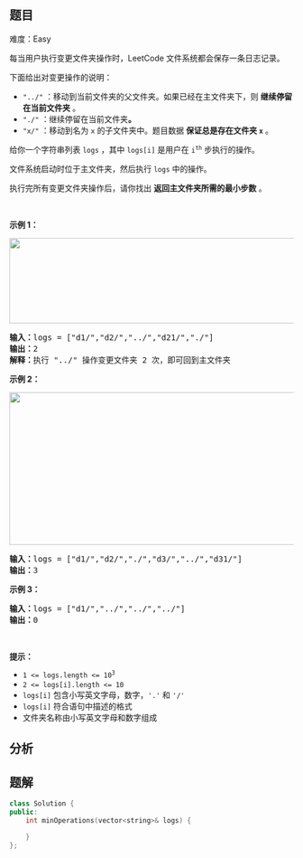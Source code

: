 
## 题目
难度：Easy
<p>每当用户执行变更文件夹操作时，LeetCode 文件系统都会保存一条日志记录。</p>

<p>下面给出对变更操作的说明：</p>

<ul>
	<li><code>&quot;../&quot;</code> ：移动到当前文件夹的父文件夹。如果已经在主文件夹下，则 <strong>继续停留在当前文件夹</strong> 。</li>
	<li><code>&quot;./&quot;</code> ：继续停留在当前文件夹<strong>。</strong></li>
	<li><code>&quot;x/&quot;</code> ：移动到名为 <code>x</code> 的子文件夹中。题目数据 <strong>保证总是存在文件夹 <code>x</code></strong> 。</li>
</ul>

<p>给你一个字符串列表 <code>logs</code> ，其中 <code>logs[i]</code> 是用户在 <code>i<sup>th</sup></code> 步执行的操作。</p>

<p>文件系统启动时位于主文件夹，然后执行 <code>logs</code> 中的操作。</p>

<p>执行完所有变更文件夹操作后，请你找出 <strong>返回主文件夹所需的最小步数</strong> 。</p>

<p>&nbsp;</p>

<p><strong>示例 1：</strong></p>

<p><img alt="" src="https://assets.leetcode-cn.com/aliyun-lc-upload/uploads/2020/09/26/sample_11_1957.png" style="height: 151px; width: 775px;"></p>

<pre><strong>输入：</strong>logs = [&quot;d1/&quot;,&quot;d2/&quot;,&quot;../&quot;,&quot;d21/&quot;,&quot;./&quot;]
<strong>输出：</strong>2
<strong>解释：</strong>执行 &quot;../&quot; 操作变更文件夹 2 次，即可回到主文件夹
</pre>

<p><strong>示例 2：</strong></p>

<p><img alt="" src="https://assets.leetcode-cn.com/aliyun-lc-upload/uploads/2020/09/26/sample_22_1957.png" style="height: 270px; width: 600px;"></p>

<pre><strong>输入：</strong>logs = [&quot;d1/&quot;,&quot;d2/&quot;,&quot;./&quot;,&quot;d3/&quot;,&quot;../&quot;,&quot;d31/&quot;]
<strong>输出：</strong>3
</pre>

<p><strong>示例 3：</strong></p>

<pre><strong>输入：</strong>logs = [&quot;d1/&quot;,&quot;../&quot;,&quot;../&quot;,&quot;../&quot;]
<strong>输出：</strong>0
</pre>

<p>&nbsp;</p>

<p><strong>提示：</strong></p>

<ul>
	<li><code>1 &lt;= logs.length &lt;= 10<sup>3</sup></code></li>
	<li><code>2 &lt;= logs[i].length &lt;= 10</code></li>
	<li><code>logs[i]</code> 包含小写英文字母，数字，<code>&#39;.&#39;</code> 和 <code>&#39;/&#39;</code></li>
	<li><code>logs[i]</code> 符合语句中描述的格式</li>
	<li>文件夹名称由小写英文字母和数字组成</li>
</ul>

## 分析

## 题解
```cpp
class Solution {
public:
    int minOperations(vector<string>& logs) {

    }
};
```